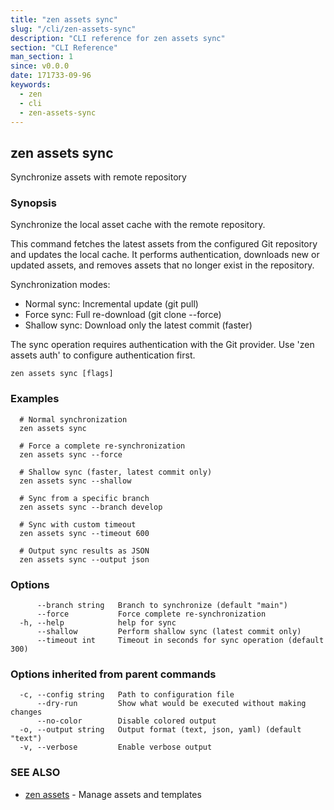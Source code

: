 ```yaml
---
title: "zen assets sync"
slug: "/cli/zen-assets-sync"
description: "CLI reference for zen assets sync"
section: "CLI Reference"
man_section: 1
since: v0.0.0
date: 171733-09-96
keywords:
  - zen
  - cli
  - zen-assets-sync
---
```


## zen assets sync

Synchronize assets with remote repository

### Synopsis

Synchronize the local asset cache with the remote repository.

This command fetches the latest assets from the configured Git repository
and updates the local cache. It performs authentication, downloads new or
updated assets, and removes assets that no longer exist in the repository.

Synchronization modes:
- Normal sync: Incremental update (git pull)
- Force sync: Full re-download (git clone --force)
- Shallow sync: Download only the latest commit (faster)

The sync operation requires authentication with the Git provider.
Use 'zen assets auth' to configure authentication first.

```
zen assets sync [flags]
```

### Examples

```
  # Normal synchronization
  zen assets sync

  # Force a complete re-synchronization
  zen assets sync --force

  # Shallow sync (faster, latest commit only)
  zen assets sync --shallow

  # Sync from a specific branch
  zen assets sync --branch develop

  # Sync with custom timeout
  zen assets sync --timeout 600

  # Output sync results as JSON
  zen assets sync --output json
```

### Options

```
      --branch string   Branch to synchronize (default "main")
      --force           Force complete re-synchronization
  -h, --help            help for sync
      --shallow         Perform shallow sync (latest commit only)
      --timeout int     Timeout in seconds for sync operation (default 300)
```

### Options inherited from parent commands

```
  -c, --config string   Path to configuration file
      --dry-run         Show what would be executed without making changes
      --no-color        Disable colored output
  -o, --output string   Output format (text, json, yaml) (default "text")
  -v, --verbose         Enable verbose output
```

### SEE ALSO

* [zen assets](zen-assets.md.md)	 - Manage assets and templates

